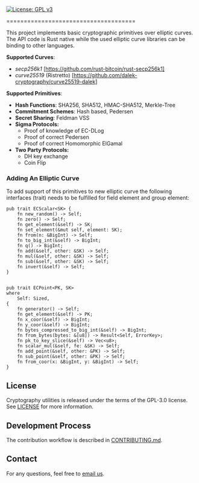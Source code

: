 [![License: GPL v3](https://img.shields.io/badge/License-GPL%20v3-blue.svg)](https://www.gnu.org/licenses/gpl-3.0)


=====================================

This project implements basic cryptographic primitives over elliptic curves. The API code is Rust native while the used elliptic curve libraries can be binding to other languages. 

__Supported Curves__: 

* _secp256k1_ [https://github.com/rust-bitcoin/rust-secp256k1]
* _curve25519_ (Ristretto) [https://github.com/dalek-cryptography/curve25519-dalek]

__Supported Primitives__: 

* **Hash Functions**: SHA256, SHA512, HMAC-SHA512, Merkle-Tree
* **Commitment Schemes**: Hash based, Pedersen
* **Secret Sharing**: Feldman VSS
* **Sigma Protocols:** 
  * Proof of knowledge of EC-DLog
  * Proof of correct Pedersen
  * Proof of correct Homomorphic ElGamal
* **Two Party Protocols:**
  * DH key exchange
  * Coin Flip
 
### Adding An Elliptic Curve
To add support of this primitives to new elliptic curve the following interfaces (trait) needs to be fulfilled for field element and group element: 
```
pub trait ECScalar<SK> {
    fn new_random() -> Self;
    fn zero() -> Self;
    fn get_element(&self) -> SK;
    fn set_element(&mut self, element: SK);
    fn from(n: &BigInt) -> Self;
    fn to_big_int(&self) -> BigInt;
    fn q() -> BigInt;
    fn add(&self, other: &SK) -> Self;
    fn mul(&self, other: &SK) -> Self;
    fn sub(&self, other: &SK) -> Self;
    fn invert(&self) -> Self;
}


pub trait ECPoint<PK, SK>
where
    Self: Sized,
{
    fn generator() -> Self;
    fn get_element(&self) -> PK;
    fn x_coor(&self) -> BigInt;
    fn y_coor(&self) -> BigInt;
    fn bytes_compressed_to_big_int(&self) -> BigInt;
    fn from_bytes(bytes: &[u8]) -> Result<Self, ErrorKey>;
    fn pk_to_key_slice(&self) -> Vec<u8>;
    fn scalar_mul(&self, fe: &SK) -> Self;
    fn add_point(&self, other: &PK) -> Self;
    fn sub_point(&self, other: &PK) -> Self;
    fn from_coor(x: &BigInt, y: &BigInt) -> Self;
}
```
License
-------
Cryptography utilities is released under the terms of the GPL-3.0 license. See [LICENSE](LICENSE) for more information.


Development Process
-------------------
The contribution workflow is described in [CONTRIBUTING.md](CONTRIBUTING.md).

Contact
-------------------
For any questions, feel free to [email us](mailto:github@kzencorp.com).
